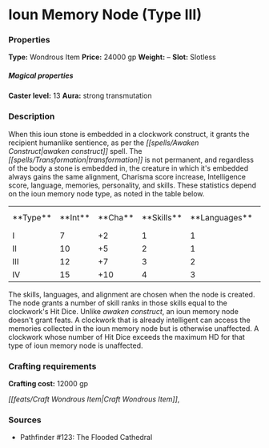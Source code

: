 ﻿---
Title: "Ioun Memory Node (Type III)"
Type: "Wondrous Item"
Price: "24000 gp"
Weight: "–"
Slot: "Slotless"
Caster level: "13"
Aura: "strong transmutation"
Description: |
  "When this _ioun stone_ is embedded in a clockwork construct, it grants the recipient humanlike sentience, as per the _awaken construct_ spell. The transformation is not permanent, and regardless of the body a stone is embedded in, the creature in which it's embedded always gains the same alignment, Charisma score increase, Intelligence score, language, memories, personality, and skills. These statistics depend on the _ioun memory node type_, as noted in the table below.
  <table><tbody><tr><td>**Type**</td><td>**Int**</td><td>**Cha**</td><td>**Skills**</td><td>**Languages**</td><td>**Max HD**</td></tr><tr><td>I</td><td>7</td><td>+2</td><td>1</td><td>1</td><td>4</td></tr><tr><td>II</td><td>10</td><td>+5</td><td>2</td><td>1</td><td>8</td></tr><tr><td>III</td><td>12</td><td>+7</td><td>3</td><td>2</td><td>12</td></tr><tr><td>IV</td><td>15</td><td>+10</td><td>4</td><td>3</td><td>16</td></tr></tbody></table>
  The skills, languages, and alignment are chosen when the node is created. The node grants a number of skill ranks in those skills equal to the clockwork's Hit Dice. Unlike _awaken construct_, an _ioun memory node_ doesn't grant feats. A clockwork that is already intelligent can access the memories collected in the _ioun memory node_ but is otherwise unaffected. A clockwork whose number of Hit Dice exceeds the maximum HD for that type of _ioun memory node_ is unaffected."
Crafting cost: "12000 gp"
Sources: "['Pathfinder #123: The Flooded Cathedral']"
---

# Ioun Memory Node (Type III)

### Properties

**Type:** Wondrous Item **Price:** 24000 gp **Weight:** – **Slot:** Slotless

##### Magical properties

**Caster level:** 13 **Aura:** strong transmutation

### Description

When this ioun stone is embedded in a clockwork construct, it grants the recipient humanlike sentience, as per the _[[spells/Awaken Construct|awaken construct]]_ spell. The _[[spells/Transformation|transformation]]_ is not permanent, and regardless of the body a stone is embedded in, the creature in which it's embedded always gains the same alignment, Charisma score increase, Intelligence score, language, memories, personality, and skills. These statistics depend on the ioun memory node type, as noted in the table below.

<table><tbody><tr><td> **Type**</td><td> **Int**</td><td> **Cha**</td><td> **Skills**</td><td> **Languages**</td><td> **Max HD**</td></tr><tr><td>I</td><td>7</td><td>+2</td><td>1</td><td>1</td><td>4</td></tr><tr><td>II</td><td>10</td><td>+5</td><td>2</td><td>1</td><td>8</td></tr><tr><td>III</td><td>12</td><td>+7</td><td>3</td><td>2</td><td>12</td></tr><tr><td>IV</td><td>15</td><td>+10</td><td>4</td><td>3</td><td>16</td></tr></tbody></table>

The skills, languages, and alignment are chosen when the node is created. The node grants a number of skill ranks in those skills equal to the clockwork's Hit Dice. Unlike _awaken construct_, an ioun memory node doesn't grant feats. A clockwork that is already intelligent can access the memories collected in the ioun memory node but is otherwise unaffected. A clockwork whose number of Hit Dice exceeds the maximum HD for that type of ioun memory node is unaffected.

### Crafting requirements

**Crafting cost:** 12000 gp

_[[feats/Craft Wondrous Item|Craft Wondrous Item]]_,

### Sources

* Pathfinder #123: The Flooded Cathedral